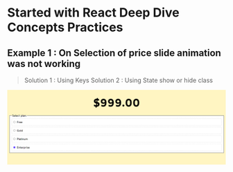 # Started with React Deep Dive Concepts Practices

## Example 1 : On Selection of price slide animation was not working

> Solution 1 : Using Keys
> Solution 2 : Using State show or hide class

![alt text](public/Images/image-1.png)
